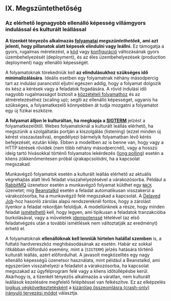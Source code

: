 ## IX. Megszüntethetőség
### Az elérhető legnagyobb ellenálló képesség villámgyors indulással és kulturált leállással

**A tizenkét tényezős alkalmazás [folyamatai](./processes) *megszüntethetőek*, ami azt jelenti, hogy pillanatok alatt képesek elindulni vagy leállni.** Ez támogatja a gyors, rugalmas méretezést, a [kód](./codebase) vagy [konfiguráció](./config) változásának gyors üzembehelyezését (deployment), és az éles üzembehelyezések (production deployment) nagy ellenálló képességét.

A folyamatoknak törekedniük kell **az elindulásukhoz szükséges idő minimalizálására**. Ideális esetben egy folyamatnak néhány másodpercig tart az indulási parancstól eljutni egészen addig, hogy a folyamat dolgozik és kész a kérések vagy a feladatok fogadására. A rövid indulási idő nagyobb rugalmasságot biztosít a [közzétételi folyamathoz](./build-release-run) és az átméretezéséhez (scaling up); segíti az ellenálló képességet, ugyanis ha szükséges, a folyamatkezelő könnyebben át tudja mozgatni a folyamatot egy új fizikai eszközre.

**A folyamat álljon le kulturáltan, ha megkapja a [SIGTERM](http://en.wikipedia.org/wiki/SIGTERM)** jelzést a folyamatkezelőtől. Webes folyamatoknál a kulturált leállás elérhető, ha megszünik a szolgáltatás portján a kiszolgálás (listening) (ezzel minden új kérést visszautasítva), engedélyezi bármelyik folyamatban lévő kérés befejezését, ezután kilép. Ebben a modellben az is benne van, hogy vagy a HTTP kérések rövidek (nem több néhány másodpercnél), vagy a hosszú ideig tartó hívásokkal történő folyamatos lekérdezés ([long polling](https://www.pubnub.com/blog/2014-12-01-http-long-polling/)) esetén a kliens zökkenőmentesen próbál újrakapcsolódni, ha a kapcsolat megszakad.

Munkavégző folyamatok esetén a kulturált leállás elérhető az aktuális végrehajtás alatt lévő feladat visszahelyezésével a várakozósorba. Például a [RabbitMQ](http://www.rabbitmq.com/) üzenetsor esetén a munkavégző folyamat küldhet egy  [`NACK`](http://www.rabbitmq.com/amqp-0-9-1-quickref.html#basic.nack) üzenetet; míg [Beanstalkd](http://kr.github.com/beanstalkd/) esetén a feladat automatikusan visszakerül a várakozósorba, ha a munkavégző felé megszakad a kapcsolat. A [Delayed Job](https://github.com/collectiveidea/delayed_job#readme)-hoz hasonló zárolás alapú rendszereknél fontos, hogy a zárolást ilyenkor a feladat rekordján feloldjuk. A modellünknek a része, hogy minden feladat [ismételhető](http://en.wikipedia.org/wiki/Reentrant_%28subroutine%29) kell, hogy legyen, ami tipikusan a feladatok tranzakcióba burkolásával, vagy a műveletek [idempotenssé](http://en.wikipedia.org/wiki/Idempotence) tételével (az első feladatvégzés után a további ismétlések nem változtatják az eredményt) érhető el.

A folyamatoknak **ellenállóknak kell lenniük hirtelen halállal szemben** is, a futtató hardvereszköz meghibásodásának az esetén. Habár ez sokkal ritkábban előforduló esemény, mint a (`SIGTERM`) jelzés hatására történő kulturált leállás, azért előfordulhat. A javasolt megközelítés egy nagy ellenálló képességű üzenetsor használata, mint például a Beanstalkd, ami egyszerűen visszahelyezi a feladatot a várakozósorba, ha kapcsolat megszakad az ügyfélprogram felé vagy a kliens időtúllépésbe kerül. Akárhogy is, a tizenkét tényezős alkalmazás a váratlan, nem kulturált leállások kezelésére megfelelő felépítéssel van felkészítve. Ez az elképzelés [logikus végkövetkeztetésként](http://docs.couchdb.org/en/latest/intro/overview.html) a [kizárólag összeomlásra (crash-only) irányuló tervezési módot](http://lwn.net/Articles/191059/) választja.


